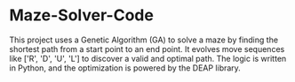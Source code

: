 # Maze-Solver-Code

This project uses a Genetic Algorithm (GA) to solve a maze by finding the shortest path from a start point to an end point. It evolves move sequences like ['R', 'D', 'U', 'L'] to discover a valid and optimal path. The logic is written in Python, and the optimization is powered by the DEAP library.

